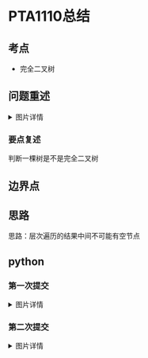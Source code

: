 # PTA1110总结
## 考点
+ 完全二叉树


## 问题重述
<details><summary>图片详情</summary><img src="https://raw.githubusercontent.com/ednow/cloudimg/main/githubio/20210815183315.png" alt="找不到图片(Image not found)" onerror="this.onerror=null;this.src='https://gitee.com/ednow/cloudimg/raw/main/githubio/20210815183315.png';" /></details>

### 要点复述
判断一棵树是不是完全二叉树

## 边界点

## 思路
<!-- + 思路1：层次遍历记录每一层节点的数量和最后一个节点:注意最后一层如果乱挂 -->

思路：层次遍历的结果中间不可能有空节点

<!-- + 思路2：两次层次遍历，第一次层次遍历标记，第二次层次遍历 -->

## python

### 第一次提交
<details><summary>图片详情</summary><img src="https://raw.githubusercontent.com/ednow/cloudimg/main/githubio/20210815203214.png" alt="找不到图片(Image not found)" onerror="this.onerror=null;this.src='https://gitee.com/ednow/cloudimg/raw/main/githubio/20210815203214.png';" /></details>

### 第二次提交
<details><summary>图片详情</summary><img src="https://raw.githubusercontent.com/ednow/cloudimg/main/githubio/20210815205044.png" alt="找不到图片(Image not found)" onerror="this.onerror=null;this.src='https://gitee.com/ednow/cloudimg/raw/main/githubio/20210815205044.png';" /></details>